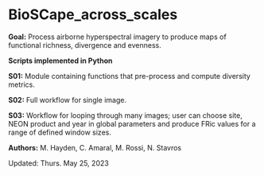 # BioSCape_across_scales

**Goal:** Process airborne hyperspectral imagery to produce maps of functional richness, divergence and evenness.

**Scripts implemented in Python**

**S01:** Module containing functions that pre-process and compute diversity metrics.

**S02:** Full workflow for single image.

**S03:** Workflow for looping through many images; user can choose site, NEON product and year in global parameters and produce FRic values for a range of defined window sizes.

**Authors:** M. Hayden, C. Amaral, M. Rossi, N. Stavros

Updated: Thurs. May 25, 2023

